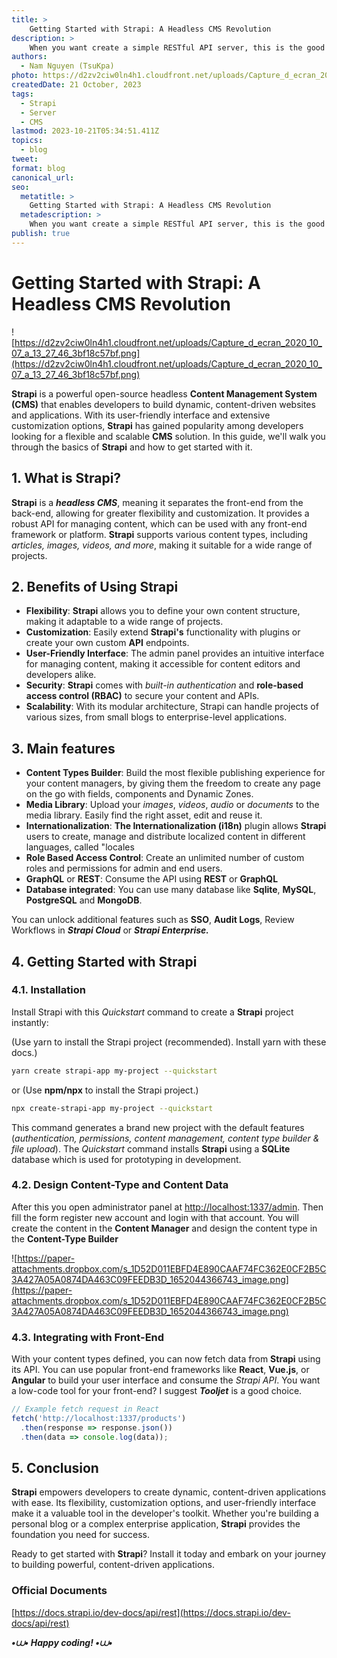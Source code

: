```yaml
---
title: >
    Getting Started with Strapi: A Headless CMS Revolution
description: >
    When you want create a simple RESTful API server, this is the good choice for that solution.
authors:
  - Nam Nguyen (TsuKpa)
photo: https://d2zv2ciw0ln4h1.cloudfront.net/uploads/Capture_d_ecran_2020_10_07_a_13_27_46_3bf18c57bf.png
createdDate: 21 October, 2023
tags:
  - Strapi
  - Server
  - CMS
lastmod: 2023-10-21T05:34:51.411Z
topics:
  - blog
tweet:
format: blog
canonical_url:
seo:
  metatitle: >
    Getting Started with Strapi: A Headless CMS Revolution
  metadescription: >
    When you want create a simple RESTful API server, this is the good choice for that solution.
publish: true
---
```


# Getting Started with Strapi: A Headless CMS Revolution

![https://d2zv2ciw0ln4h1.cloudfront.net/uploads/Capture_d_ecran_2020_10_07_a_13_27_46_3bf18c57bf.png](https://d2zv2ciw0ln4h1.cloudfront.net/uploads/Capture_d_ecran_2020_10_07_a_13_27_46_3bf18c57bf.png)

**Strapi** is a powerful open-source headless **Content Management System (CMS)** that enables developers to build dynamic, content-driven websites and applications. With its user-friendly interface and extensive customization options, **Strapi** has gained popularity among developers looking for a flexible and scalable **CMS** solution. In this guide, we'll walk you through the basics of **Strapi** and how to get started with it.

## 1. What is Strapi?

**Strapi** is a ***headless CMS***, meaning it separates the front-end from the back-end, allowing for greater flexibility and customization. It provides a robust API for managing content, which can be used with any front-end framework or platform. **Strapi** supports various content types, including *articles, images, videos, and more*, making it suitable for a wide range of projects.

## 2. Benefits of Using Strapi

- **Flexibility**: **Strapi** allows you to define your own content structure, making it adaptable to a wide range of projects.
- **Customization**: Easily extend **Strapi's** functionality with plugins or create your own custom **API** endpoints.
- **User-Friendly Interface**: The admin panel provides an intuitive interface for managing content, making it accessible for content editors and developers alike.
- **Security**: **Strapi** comes with *built-in authentication* and **role-based access control (RBAC)** to secure your content and APIs.
- **Scalability**: With its modular architecture, Strapi can handle projects of various sizes, from small blogs to enterprise-level applications.

## 3. Main features

- **Content Types Builder**: Build the most flexible publishing experience for your content managers, by giving them the freedom to create any page on the go with fields, components and Dynamic Zones.
- **Media Library**: Upload your *images*, *videos*, *audio* or *documents* to the media library. Easily find the right asset, edit and reuse it.
- **Internationalization**: **The Internationalization (i18n)** plugin allows **Strapi** users to create, manage and distribute localized content in different languages, called "locales
- **Role Based Access Control**: Create an unlimited number of custom roles and permissions for admin and end users.
- **GraphQL** or **REST**: Consume the API using **REST** or **GraphQL**
- **Database integrated**: You can use many database like **Sqlite**, **MySQL**, **PostgreSQL** and **MongoDB**.

You can unlock additional features such as **SSO**, **Audit Logs**, Review Workflows in ***Strapi Cloud*** or ***Strapi Enterprise.***

## 4. Getting Started with Strapi

### 4.1. Installation

Install Strapi with this *Quickstart* command to create a **Strapi** project instantly:

(Use yarn to install the Strapi project (recommended). Install yarn with these docs.)

```bash
yarn create strapi-app my-project --quickstart
```

or (Use **npm/npx** to install the Strapi project.)

```bash
npx create-strapi-app my-project --quickstart
```

This command generates a brand new project with the default features (*authentication, permissions, content management, content type builder & file upload*). The *Quickstart* command installs **Strapi** using a **SQLite** database which is used for prototyping in development.

### 4.2. Design Content-Type and Content Data

After this you open administrator panel at [http://localhost:1337/admin](http://localhost:1337/admin). Then fill the form register new account and login with that account. You will create the content in the **Content Manager** and design the content type in the **Content-Type Builder**

![https://paper-attachments.dropbox.com/s_1D52D011EBFD4E890CAAF74FC362E0CF2B5C3A427A05A0874DA463C09FEEDB3D_1652044366743_image.png](https://paper-attachments.dropbox.com/s_1D52D011EBFD4E890CAAF74FC362E0CF2B5C3A427A05A0874DA463C09FEEDB3D_1652044366743_image.png)

### 4.3. Integrating with Front-End

With your content types defined, you can now fetch data from **Strapi** using its API. You can use popular front-end frameworks like **React**, **Vue.js**, or **Angular** to build your user interface and consume the *Strapi API*. You want a low-code tool for your front-end? I suggest ***Tooljet*** is a good choice.

```js
// Example fetch request in React
fetch('http://localhost:1337/products')
  .then(response => response.json())
  .then(data => console.log(data));
```

## 5. Conclusion

**Strapi** empowers developers to create dynamic, content-driven applications with ease. Its flexibility, customization options, and user-friendly interface make it a valuable tool in the developer's toolkit. Whether you're building a personal blog or a complex enterprise application, **Strapi** provides the foundation you need for success.

Ready to get started with **Strapi**? Install it today and embark on your journey to building powerful, content-driven applications.

### Official Documents

[https://docs.strapi.io/dev-docs/api/rest](https://docs.strapi.io/dev-docs/api/rest)

***•⩊• Happy coding! •⩊•***
